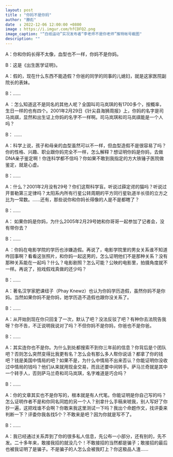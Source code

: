 ```yaml
---
layout: post
title : "你妈不是你妈"
author: "滕彪"
date  : 2022-12-06 12:00:00 +0800
image : https://i.imgur.com/hfCDFQ2.png
image_caption: "“白纸运动”实况发布者“李老师不是你老师”推特帐号截图"
description: ""
---
```


A：你和你妈长得不太像，血型也不一样，你妈不是你妈。

B：这是《出生医学证明》。

A：假的，现在什么东西不能造假？你爸的同学的同事的儿媳妇，就是这家医院副院长的表妹。

B：……

<!--more-->

A ：怎么知道这不是同名的其他人呢？全国叫司马岚琪的有1700多个，按概率，生日一样的也有四个。2001年2月29日《针尖县海狮周报》上，你妈的名字是司马岚祺，显然和出生证上你妈的名字不一样啊。司马岚琪和司马岚祺能是一个人吗？

B： ……

A：科学上说，孩子和母亲的血型虽然可以不一样，但血型造假不是很容易了吗？你的性格、兴趣、职业跟你妈完全不一样，怎么解释？想证明你妈是你妈，去做DNA亲子鉴定啊！你连科学都不信吗？你如果不敢到我指定的方大铁锤子医院做鉴定，就是心虚。

B：……

A：什么？2001年2月没有29号？你们这帮科学盲。听说过薛定谔的猫吗？听说过开普勒第三定律吗？太阳系内所有行星公转周期的平方同行星轨道半长径的立方之比为一常数。……还有，那些说你和你妈长得像的人是不是都瞎了？

B：……

A： 如果你妈是你妈，为什么2005年2月29号她和你哥哥一起参加了记者会，没有带你去？

B：……

A ：你妈在电影学院的学历也涉嫌造假。再说了，电影学院里的男女关系谁不知道咋回事啊？看看这张照片，和你妈一起这男的，怎么证明他们不是那种关系？没有那种关系能在一起吗？什么？电影剧照？怎么可能？公映的电影里，拍摄角度就不一样。再说了，拍戏假戏真做的还少吗？

B：……

A：著名汉学家肥课纽子（Phay Knewz）也认为你妈学历造假，虽然你妈不是你妈。当然如果你妈不是你妈，她学历造不造假也跟你没关系了。

B：……

A：从开始到现在你只回复了一次，默认了吧？没法反驳了吧？有种你去法院告我呀？你不告，不正说明我说对了吗？不但你妈不是你妈，你爸也不是你爸。

B：……

A：其实连你也不是你。为什么到处都搜索不到你三年前的信息？你背后是个团队吧？否则怎么突然变得比我更有名？怎么会有那么多人帮你说话？都拿了你的钱吧？钱是美国中情局的吧？如果不是，为什么中情局不出来否认？你能证明你没收过中情局的钱吗？他们从来就用现金交易，而且还要中间转手。萨马兰奇就是其中一个转手人，否则萨马兰奇和司马岚琪，名字难道是巧合吗？

B：……

A：你的文章其实也不是你写的，根本就是有人代笔。你能证明是你自己写的吗？怎么证明作者不是和你同名同姓的另一个人？别拿什么手稿来唬我，别人写好了你抄一遍，这把戏谁不会啊？你敢来我这里测试一下吗？我出个命题作文，找评委来判断一下？评委你我各找5个？不敢来是吧？因为你就是写不了。

B：……

A：我已经通过关系弄到了你的很多私人信息，先公布一小部分，还有别的，先不发。二十多年来，敢接我招的就没几个！不敢接招的当然都是骗子；敢接招的最后也被我证明了是骗子。不是骗子的人怎么会被我盯上？你这极品人渣……

<!--END-->